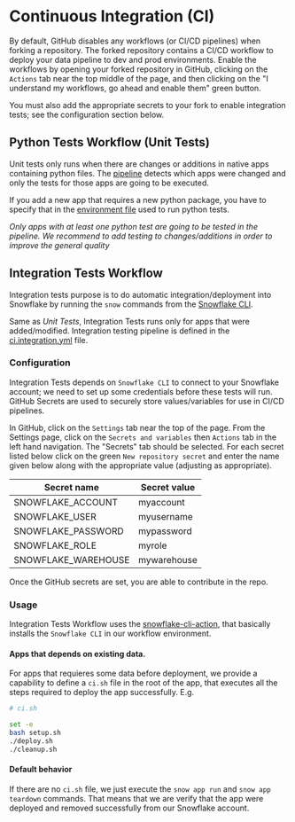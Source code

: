 # Continuous Integration (CI)

By default, GitHub disables any workflows (or CI/CD pipelines) when forking a repository. The forked repository contains a CI/CD workflow to deploy your data pipeline to dev and prod environments. Enable the workflows by opening your forked repository in GitHub, clicking on the `Actions` tab near the top middle of the page, and then clicking on the "I understand my workflows, go ahead and enable them" green button.

You must also add the appropriate secrets to your fork to enable integration tests; see the configuration section below.
## Python Tests Workflow (Unit Tests)

Unit tests only runs when there are changes or additions in native apps containing python files. The [pipeline](./.github/workflows/ci.yml) detects which apps were changed and only the tests for those apps are going to be executed.

If you add a new app that requires a new python package, you have to specify that in the [environment file](./shared_python_ci_env.yml) used to run python tests.

*Only apps with at least one python test are going to be tested in the pipeline. We recommend to add testing to changes/additions in order to improve the general quality*

## Integration Tests Workflow

Integration tests purpose is to do automatic integration/deployment into Snowflake by running the `snow` commands from the [Snowflake CLI](https://docs.snowflake.com/developer-guide/snowflake-cli-v2/index).

Same as *Unit Tests*, Integration Tests runs only for apps that were added/modified. Integration testing pipeline is defined in the [ci.integration.yml](./.github/workflows/ci-integration.yml) file.

### Configuration

Integration Tests depends on `Snowflake CLI` to connect to your Snowflake account; we need to set up some credentials before these tests will run. GitHub Secrets are used to securely store values/variables for use in CI/CD pipelines.

In GitHub, click on the `Settings` tab near the top of the page. From the Settings page, click on the `Secrets and variables` then `Actions` tab in the left hand navigation. The "Secrets" tab should be selected. For each secret listed below click on the green `New repository secret` and enter the name given below along with the appropriate value (adjusting as appropriate).

| Secret name | Secret value |
| --- | --- |
| SNOWFLAKE_ACCOUNT | myaccount |
| SNOWFLAKE_USER | myusername |
| SNOWFLAKE_PASSWORD | mypassword |
| SNOWFLAKE_ROLE | myrole |
| SNOWFLAKE_WAREHOUSE | mywarehouse |

Once the GitHub secrets are set, you are able to contribute in the repo.

### Usage

Integration Tests Workflow uses the [snowflake-cli-action](https://github.com/Snowflake-Labs/snowflake-cli-action), that basically installs the `Snowflake CLI` in our workflow environment.

#### Apps that depends on existing data.

For apps that requieres some data before deployment, we provide a capability to define a `ci.sh` file in the root of the app, that executes all the steps required to deploy the app successfully. E.g.

```bash
# ci.sh

set -e
bash setup.sh
./deploy.sh
./cleanup.sh
```

#### Default behavior

If there are no `ci.sh` file, we just execute the `snow app run` and `snow app teardown` commands. That means that we are verify that the app were deployed and removed successfully from our Snowflake account.